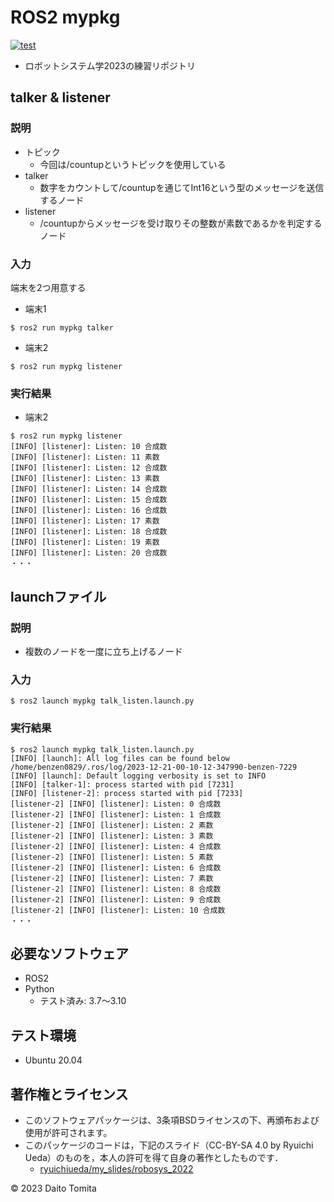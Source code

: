 # ROS2 mypkg
[![test](https://github.com/daitotomita/robosys2023/actions/workflows/test.yml/badge.svg)](https://github.com/daitotomita/robosys2023/actions/workflows/test.yml)
  * ロボットシステム学2023の練習リポジトリ
##  talker & listener
### 説明
 * トピック
	* 今回は/countupというトピックを使用している
 * talker
	* 数字をカウントして/countupを通じてInt16という型のメッセージを送信するノード
 * listener
	* /countupからメッセージを受け取りその整数が素数であるかを判定するノード
 
### 入力
端末を2つ用意する
  * 端末1
```
$ ros2 run mypkg talker
```
  * 端末2
```
$ ros2 run mypkg listener
```
### 実行結果
  * 端末2
```
$ ros2 run mypkg listener
[INFO] [listener]: Listen: 10 合成数
[INFO] [listener]: Listen: 11 素数
[INFO] [listener]: Listen: 12 合成数
[INFO] [listener]: Listen: 13 素数
[INFO] [listener]: Listen: 14 合成数
[INFO] [listener]: Listen: 15 合成数
[INFO] [listener]: Listen: 16 合成数
[INFO] [listener]: Listen: 17 素数
[INFO] [listener]: Listen: 18 合成数
[INFO] [listener]: Listen: 19 素数
[INFO] [listener]: Listen: 20 合成数
・・・
```

## launchファイル
### 説明
  * 複数のノードを一度に立ち上げるノード
### 入力
```
$ ros2 launch mypkg talk_listen.launch.py
```
### 実行結果
```
$ ros2 launch mypkg talk_listen.launch.py
[INFO] [launch]: All log files can be found below /home/benzen0829/.ros/log/2023-12-21-00-10-12-347990-benzen-7229
[INFO] [launch]: Default logging verbosity is set to INFO
[INFO] [talker-1]: process started with pid [7231]
[INFO] [listener-2]: process started with pid [7233]
[listener-2] [INFO] [listener]: Listen: 0 合成数
[listener-2] [INFO] [listener]: Listen: 1 合成数
[listener-2] [INFO] [listener]: Listen: 2 素数
[listener-2] [INFO] [listener]: Listen: 3 素数
[listener-2] [INFO] [listener]: Listen: 4 合成数
[listener-2] [INFO] [listener]: Listen: 5 素数
[listener-2] [INFO] [listener]: Listen: 6 合成数
[listener-2] [INFO] [listener]: Listen: 7 素数
[listener-2] [INFO] [listener]: Listen: 8 合成数
[listener-2] [INFO] [listener]: Listen: 9 合成数
[listener-2] [INFO] [listener]: Listen: 10 合成数
・・・
```

## 必要なソフトウェア
  * ROS2
  * Python
	* テスト済み: 3.7～3.10

## テスト環境
  * Ubuntu 20.04

## 著作権とライセンス
  *  このソフトウェアパッケージは、3条項BSDライセンスの下、再頒布および使用が許可されます。
  *  このパッケージのコードは，下記のスライド（CC-BY-SA 4.0 by Ryuichi Ueda）のものを，本人の許可を得て自身の著作としたものです．
      * [ryuichiueda/my_slides/robosys_2022](https://github.com/ryuichiueda/my_slides/tree/master/robosys_2022)

© 2023 Daito Tomita
